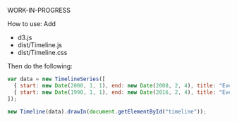 WORK-IN-PROGRESS

How to use:
Add
- d3.js
- dist/Timeline.js
- dist/Timeline.css

Then do the following:
```js
var data = new TimelineSeries([
  { start: new Date(2000, 1, 1), end: new Date(2008, 2, 4), title: "Event 1" },
  { start: new Date(1990, 1, 1), end: new Date(2016, 2, 4), title: "Event 2" }
]);

new Timeline(data).drawIn(document.getElementById("timeline"));
```
